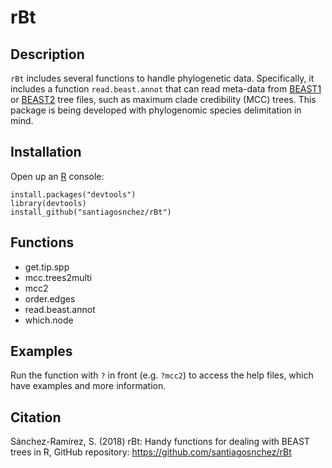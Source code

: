 # rBt

## Description

`rBt` includes several functions to handle phylogenetic data. Specifically, it includes a function `read.beast.annot` that can read meta-data from [BEAST1](http://beast.community/index.html) or [BEAST2](https://www.beast2.org) tree files, such as maximum clade credibility (MCC) trees. This package is being developed with phylogenomic species delimitation in mind.

## Installation

Open up an [R](https://www.r-project.org) console:

    install.packages("devtools")
    library(devtools)
    install_github("santiagosnchez/rBt")

## Functions

* get.tip.spp
* mcc.trees2multi
* mcc2
* order.edges
* read.beast.annot
* which.node

## Examples

Run the function with `?` in front (e.g. `?mcc2`) to access the help files, which have examples and more information.

## Citation

Sánchez-Ramírez, S. (2018) rBt: Handy functions for dealing with BEAST trees in R, GitHub repository: https://github.com/santiagosnchez/rBt

